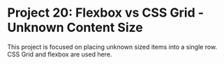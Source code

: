 <h1>Project 20: Flexbox vs CSS Grid - Unknown Content Size</h1>
<p>This project is focused on placing unknown sized items into a single row. CSS Grid and flexbox are used here.</p>